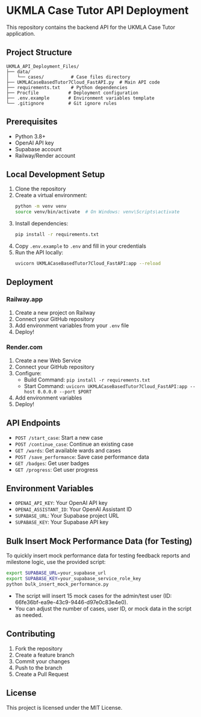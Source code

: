 # UKMLA Case Tutor API Deployment

This repository contains the backend API for the UKMLA Case Tutor application.

## Project Structure

```
UKMLA_API_Deployment_Files/
├── data/
│   └── cases/          # Case files directory
├── UKMLACaseBasedTutor7Cloud_FastAPI.py  # Main API code
├── requirements.txt    # Python dependencies
├── Procfile           # Deployment configuration
├── .env.example       # Environment variables template
└── .gitignore         # Git ignore rules
```

## Prerequisites

- Python 3.8+
- OpenAI API key
- Supabase account
- Railway/Render account

## Local Development Setup

1. Clone the repository
2. Create a virtual environment:
   ```bash
   python -m venv venv
   source venv/bin/activate  # On Windows: venv\Scripts\activate
   ```
3. Install dependencies:
   ```bash
   pip install -r requirements.txt
   ```
4. Copy `.env.example` to `.env` and fill in your credentials
5. Run the API locally:
   ```bash
   uvicorn UKMLACaseBasedTutor7Cloud_FastAPI:app --reload
   ```

## Deployment

### Railway.app

1. Create a new project on Railway
2. Connect your GitHub repository
3. Add environment variables from your `.env` file
4. Deploy!

### Render.com

1. Create a new Web Service
2. Connect your GitHub repository
3. Configure:
   - Build Command: `pip install -r requirements.txt`
   - Start Command: `uvicorn UKMLACaseBasedTutor7Cloud_FastAPI:app --host 0.0.0.0 --port $PORT`
4. Add environment variables
5. Deploy!

## API Endpoints

- `POST /start_case`: Start a new case
- `POST /continue_case`: Continue an existing case
- `GET /wards`: Get available wards and cases
- `POST /save_performance`: Save case performance data
- `GET /badges`: Get user badges
- `GET /progress`: Get user progress

## Environment Variables

- `OPENAI_API_KEY`: Your OpenAI API key
- `OPENAI_ASSISTANT_ID`: Your OpenAI Assistant ID
- `SUPABASE_URL`: Your Supabase project URL
- `SUPABASE_KEY`: Your Supabase API key

## Bulk Insert Mock Performance Data (for Testing)

To quickly insert mock performance data for testing feedback reports and milestone logic, use the provided script:

```bash
export SUPABASE_URL=your_supabase_url
export SUPABASE_KEY=your_supabase_service_role_key
python bulk_insert_mock_performance.py
```

- The script will insert 15 mock cases for the admin/test user (ID: 66fe36bf-ea9e-43c9-9446-d97e0c83e4e0).
- You can adjust the number of cases, user ID, or mock data in the script as needed.

## Contributing

1. Fork the repository
2. Create a feature branch
3. Commit your changes
4. Push to the branch
5. Create a Pull Request

## License

This project is licensed under the MIT License. 